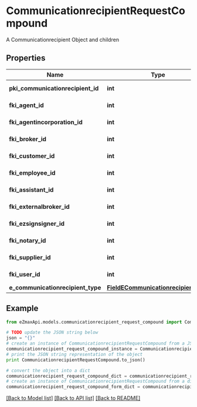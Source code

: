 # CommunicationrecipientRequestCompound

A Communicationrecipient Object and children

## Properties
Name | Type | Description | Notes
------------ | ------------- | ------------- | -------------
**pki_communicationrecipient_id** | **int** | The unique ID of the Communicationrecipient. | [optional] 
**fki_agent_id** | **int** | The unique ID of the Agent. | [optional] 
**fki_agentincorporation_id** | **int** | The unique ID of the Agentincorporation. | [optional] 
**fki_broker_id** | **int** | The unique ID of the Broker. | [optional] 
**fki_customer_id** | **int** | The unique ID of the Customer. | [optional] 
**fki_employee_id** | **int** | The unique ID of the Employee. | [optional] 
**fki_assistant_id** | **int** | The unique ID of the Assistant. | [optional] 
**fki_externalbroker_id** | **int** | The unique ID of the Externalbroker. | [optional] 
**fki_ezsignsigner_id** | **int** | The unique ID of the Ezsignsigner | [optional] 
**fki_notary_id** | **int** | The unique ID of the Notary. | [optional] 
**fki_supplier_id** | **int** | The unique ID of the Supplier. | [optional] 
**fki_user_id** | **int** | The unique ID of the User | [optional] 
**e_communicationrecipient_type** | [**FieldECommunicationrecipientType**](FieldECommunicationrecipientType.md) |  | [optional] 

## Example

```python
from eZmaxApi.models.communicationrecipient_request_compound import CommunicationrecipientRequestCompound

# TODO update the JSON string below
json = "{}"
# create an instance of CommunicationrecipientRequestCompound from a JSON string
communicationrecipient_request_compound_instance = CommunicationrecipientRequestCompound.from_json(json)
# print the JSON string representation of the object
print CommunicationrecipientRequestCompound.to_json()

# convert the object into a dict
communicationrecipient_request_compound_dict = communicationrecipient_request_compound_instance.to_dict()
# create an instance of CommunicationrecipientRequestCompound from a dict
communicationrecipient_request_compound_form_dict = communicationrecipient_request_compound.from_dict(communicationrecipient_request_compound_dict)
```
[[Back to Model list]](../README.md#documentation-for-models) [[Back to API list]](../README.md#documentation-for-api-endpoints) [[Back to README]](../README.md)


